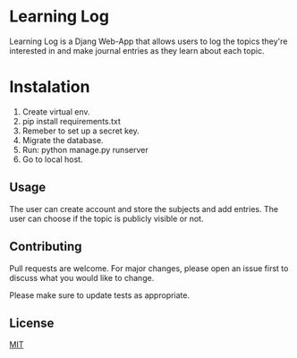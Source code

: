 # Learning Log

Learning Log is a Djang Web-App that allows users to
log the topics they're interested in and make journal entries as
they learn about each topic.

# Instalation

1. Create virtual env.
2. pip install requirements.txt
3. Remeber to set up a secret key.
4. Migrate the database.
5. Run: python manage.py runserver
6. Go to local host.

## Usage

The user can create account and store the subjects and add entries. The user can choose if the topic is publicly visible or not.

## Contributing
Pull requests are welcome. For major changes, please open an issue first to discuss what you would like to change.

Please make sure to update tests as appropriate.

## License
[MIT](https://choosealicense.com/licenses/mit/)